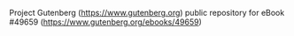 Project Gutenberg (https://www.gutenberg.org) public repository for eBook #49659 (https://www.gutenberg.org/ebooks/49659)
